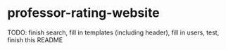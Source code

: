 # professor-rating-website

TODO: finish search, fill in templates (including header), fill in users, test, finish this README
